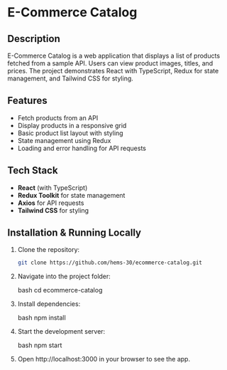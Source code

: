 # E-Commerce Catalog

## Description
E-Commerce Catalog is a web application that displays a list of products fetched from a sample API. Users can view product images, titles, and prices. The project demonstrates React with TypeScript, Redux for state management, and Tailwind CSS for styling.

## Features
- Fetch products from an API
- Display products in a responsive grid
- Basic product list layout with styling
- State management using Redux
- Loading and error handling for API requests

## Tech Stack
- **React** (with TypeScript)
- **Redux Toolkit** for state management
- **Axios** for API requests
- **Tailwind CSS** for styling

## Installation & Running Locally
1. Clone the repository:  
   ```bash
   git clone https://github.com/hems-30/ecommerce-catalog.git
2. Navigate into the project folder:

    bash
    cd ecommerce-catalog
3. Install dependencies:

    bash
    npm install
4. Start the development server:

    bash
    npm start
5. Open http://localhost:3000 in your browser to see the app.
